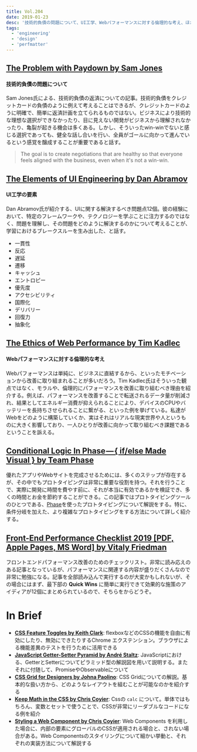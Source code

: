 ```yaml
---
title: Vol.204
date: 2019-01-23
desc: '技術的負債の問題について、UI工学、Webパフォーマンスに対する倫理的な考え、ほか計10リンク'
tags:
  - 'engineering'
  - 'design'
  - 'perfmatter'
---
```


## [The Problem with Paydown by Sam Jones](http://blog.testdouble.com/posts/2018-12-07-the-problem-with-paydown)

#### 技術的負債の問題について

Sam Jones氏による、技術的負債の返済についての記事。技術的負債をクレジットカードの負債のように例えて考えることはできるが、クレジットカードのように明確で、簡単に返済計画を立てられるものではない。ビジネスにより技術的な理想な選択ができなかったり、目に見えない開発がビジネスから理解されなかったり、亀裂が起きる機会は多くある。しかし、そういったwin-winでないと感じる選択であっても、健全な話し合いを行い、全員がゴールに向かって進んでいるという感覚を醸成することが重要であると話す。

> The goal is to create negotiations that are healthy so that everyone feels aligned with the business, even when it's not a win-win.

## [The Elements of UI Engineering by Dan Abramov](https://overreacted.io/the-elements-of-ui-engineering/)

#### UI工学の要素

Dan Abramov氏が紹介する、UIに関する解決するべき問題点12個。彼の経験において、特定のフレームワークや、テクノロジーを学ぶことに注力するのではなく、問題を理解し、その問題をどのように解決するのかについて考えることが、学習におけるブレークスルーを生み出した、と話す。

- 一貫性
- 反応
- 遅延
- 遷移
- キャッシュ
- エントロピー
- 優先度
- アクセシビリティ
- 国際化
- デリバリー
- 回復力
- 抽象化

## [The Ethics of Web Performance by Tim Kadlec](https://timkadlec.com/remembers/2019-01-09-the-ethics-of-performance/)

#### Webパフォーマンスに対する倫理的な考え

Webパフォーマンスは単純に、ビジネスに直結するから、といったモチベーションから改善に取り組まれることが多いだろう。Tim Kadlec氏はそういった観点ではなく、モラルや、倫理的にパフォーマンスを改善に取り組むべき理由を紹介する。例えば、パフォーマンスを改善することで転送されるデータ量が削減され、結果としてエネルギー消費が抑えられることにより、デバイスのCPUやバッテリーを長持ちさせられることに繋がる、といった例を挙げている。私達がWebをどのように構築していくか、実はそれはリアルな現実世界や人というものに大きく影響しており、一人ひとりが改善に向かって取り組むべき課題であるということを訴える。

## [Conditional Logic In Phase — { if/else Made Visual } by Team Phase](https://blog.prototypr.io/conditional-logic-in-phase-if-else-made-visual-12dbd0178e61?ref=uxdesignweekly)

優れたアプリやWebサイトを完成させるためには、多くのステップが存在するが、その中でもプロトタイピングは非常に重要な役割を持つ。それを行うことで、実際に開発に時間を費やす前に、それが本当に有効であるかを検証でき、多くの時間とお金を節約することができる。この記事ではプロトタイピングツールのひとつである、[Phase](https://phase.com/)を使ったプロトタイピングについて解説をする。特に、条件分岐を加えた、より複雑なプロトタイピングをする方法について詳しく紹介する。

## [Front-End Performance Checklist 2019 [PDF, Apple Pages, MS Word] by Vitaly Friedman](https://www.smashingmagazine.com/2019/01/front-end-performance-checklist-2019-pdf-pages/)

フロントエンドパフォーマンス改善のためのチェックリスト。非常に読み応えのある記事となっているが、パフォーマンスに関連する内容が盛りだくさんなので非常に勉強になる。記事を全部読み込んで実行するのが大変かもしれないが、その場合にはまず、最下部の **Quick Wins** に簡単に実行できて効果的な施策のアイディアが12個にまとめられているので、そちらをからどうぞ。

# In Brief
- [**CSS Feature Toggles by Keith Clark**](https://chrome.google.com/webstore/detail/css-feature-toggles/aeinmfddnniiloadoappmdnffcbffnjg): flexboxなどのCSSの機能を自由に有効にしたり、無効にできたりするChrome エクステンション。ブラウザによる機能差異のテストを行うために活用できる
- [**JavaScript Getter-Setter Pyramid by André Staltz**](https://staltz.com/javascript-getter-setter-pyramid.html): JavaScriptにおける、GetterとSetterについてピラミッド型の解説図を用いて説明する。またそれに付随して、PromiseやObservableについて
- [**CSS Grid for Designers by Johna Paolino**](https://open.nytimes.com/css-grid-for-designers-f74a883b98f5): CSS Gridについての解説。基本的な扱い方から、どのようなレイアウトを組むことが可能なのかを紹介する
- [**Keep Math in the CSS by Chris Coyier**](https://css-tricks.com/keep-math-in-the-css/): Cssの `calc` について。単体ではもちろん、変数とセットで使うことで、CSSが非常にリーダブルなコードになる例を紹介
- [**Styling a Web Component by Chris Coyier**](https://css-tricks.com/styling-a-web-component/): Web Components を利用した場合に、内部の要素にグローバルのCSSが適用される場合と、されない場合がある。Web Componentsのスタイリングについて細かい挙動と、それぞれの実装方法について解説する

